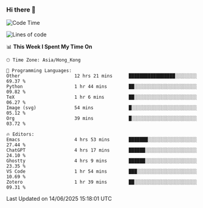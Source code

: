 ### Hi there 👋

<!--
**nicehiro/nicehiro** is a ✨ _special_ ✨ repository because its `README.md` (this file) appears on your GitHub profile.

Here are some ideas to get you started:

- 🔭 I’m currently working on ...
- 🌱 I’m currently learning ...
- 👯 I’m looking to collaborate on ...
- 🤔 I’m looking for help with ...
- 💬 Ask me about ...
- 📫 How to reach me: ...
- 😄 Pronouns: ...
- ⚡ Fun fact: ...
-->

<!--START_SECTION:waka-->
![Code Time](http://img.shields.io/badge/Code%20Time-728%20hrs%201%20min-blue)

![Lines of code](https://img.shields.io/badge/From%20Hello%20World%20I%27ve%20Written-1.7%20million%20lines%20of%20code-blue)

📊 **This Week I Spent My Time On** 

```text
🕑︎ Time Zone: Asia/Hong_Kong

💬 Programming Languages: 
Other                    12 hrs 21 mins      █████████████████░░░░░░░░   69.37 % 
Python                   1 hr 44 mins        ██░░░░░░░░░░░░░░░░░░░░░░░   09.82 % 
TeX                      1 hr 6 mins         ██░░░░░░░░░░░░░░░░░░░░░░░   06.27 % 
Image (svg)              54 mins             █░░░░░░░░░░░░░░░░░░░░░░░░   05.12 % 
Org                      39 mins             █░░░░░░░░░░░░░░░░░░░░░░░░   03.72 % 

🔥 Editors: 
Emacs                    4 hrs 53 mins       ███████░░░░░░░░░░░░░░░░░░   27.44 % 
ChatGPT                  4 hrs 17 mins       ██████░░░░░░░░░░░░░░░░░░░   24.10 % 
Ghostty                  4 hrs 9 mins        ██████░░░░░░░░░░░░░░░░░░░   23.35 % 
VS Code                  1 hr 54 mins        ███░░░░░░░░░░░░░░░░░░░░░░   10.69 % 
Zotero                   1 hr 39 mins        ██░░░░░░░░░░░░░░░░░░░░░░░   09.31 % 
```


 Last Updated on 14/06/2025 15:18:01 UTC
<!--END_SECTION:waka-->
